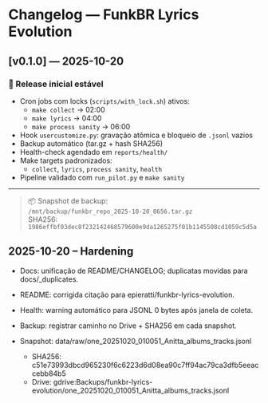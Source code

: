 # Changelog — FunkBR Lyrics Evolution

## [v0.1.0] — 2025-10-20
### 🚀 Release inicial estável
- Cron jobs com locks (`scripts/with_lock.sh`) ativos:
  - `make collect` → 02:00  
  - `make lyrics`  → 04:00  
  - `make process sanity` → 06:00
- Hook `usercustomize.py`: gravação atômica e bloqueio de `.jsonl` vazios
- Backup automático (tar.gz + hash SHA256)
- Health-check agendado em `reports/health/`
- Make targets padronizados:
  - `collect`, `lyrics`, `process sanity`, `health`
- Pipeline validado com `run_pilot.py` e `make sanity`

---

> 📦 Snapshot de backup:  
> `/mnt/backup/funkbr_repo_2025-10-20_0656.tar.gz`  
> SHA256: `1986effbf03dec8f232142468579600e9da1265275f01b1145508cd1059c5d5a`
## 2025-10-20 – Hardening
- Docs: unificação de README/CHANGELOG; duplicatas movidas para docs/_duplicates.
- README: corrigida citação para epieratti/funkbr-lyrics-evolution.
- Health: warning automático para JSONL 0 bytes após janela de coleta.
- Backup: registrar caminho no Drive + SHA256 em cada snapshot.

- Snapshot: data/raw/one_20251020_010051_Anitta_albums_tracks.jsonl
  - SHA256: c51e73993dbcd965230f6c6223d6d08ea90c7ff94ac79ca3dfb5eeaccebb84b5
  - Drive:  gdrive:Backups/funkbr-lyrics-evolution/one_20251020_010051_Anitta_albums_tracks.jsonl

